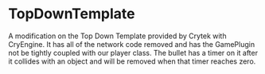 # TopDownTemplate
A modification on the Top Down Template provided by Crytek with CryEngine. 
It has all of the network code removed and has the GamePlugin not be tightly coupled with our player class.
The bullet has a timer on it after it collides with an object and will be removed when that timer reaches zero.

